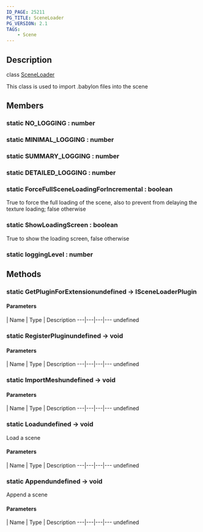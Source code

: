 ```yaml
---
ID_PAGE: 25211
PG_TITLE: SceneLoader
PG_VERSION: 2.1
TAGS:
    - Scene
---
```

## Description

class [SceneLoader](/classes/2.4/SceneLoader)

This class is used to import .babylon files into the scene

## Members

### static NO_LOGGING : number



### static MINIMAL_LOGGING : number



### static SUMMARY_LOGGING : number



### static DETAILED_LOGGING : number



### static ForceFullSceneLoadingForIncremental : boolean

True to force the full loading of the scene, also to prevent from delaying the texture loading; false otherwise

### static ShowLoadingScreen : boolean

True to show the loading screen, false otherwise

### static loggingLevel : number



## Methods

### static GetPluginForExtensionundefined &rarr; ISceneLoaderPlugin



#### Parameters
 | Name | Type | Description
---|---|---|---
undefined
### static RegisterPluginundefined &rarr; void



#### Parameters
 | Name | Type | Description
---|---|---|---
undefined
### static ImportMeshundefined &rarr; void



#### Parameters
 | Name | Type | Description
---|---|---|---
undefined
### static Loadundefined &rarr; void

Load a scene

#### Parameters
 | Name | Type | Description
---|---|---|---
undefined
### static Appendundefined &rarr; void

Append a scene

#### Parameters
 | Name | Type | Description
---|---|---|---
undefined
